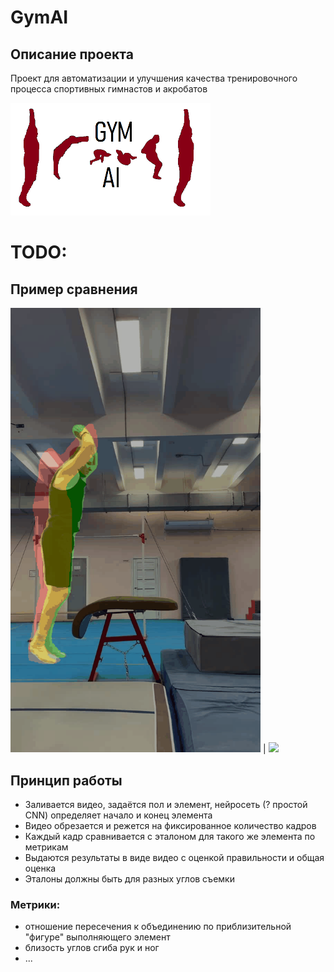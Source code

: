 # GymAI

## Описание проекта

Проект для автоматизации и улучшения качества тренировочного процесса спортивных гимнастов и акробатов

![Логотип](https://github.com/iiifd2u/GymAI/blob/main/logo/logo.png)

# TODO:

## Пример сравнения

<img src="https://github.com/iiifd2u/GymAI/blob/main/output_videos/gifs/example.gif" width="400" /> | <img src="https://github.com/iiifd2u/GymAI/blob/main/output_videos/gifs/cartwheel.gif" width="400" />

## Принцип работы

- Заливается видео, задаётся пол и элемент, нейросеть (? простой CNN) определяет начало и конец элемента
- Видео обрезается и режется на фиксированное количество кадров
- Каждый кадр сравнивается с эталоном для такого же элемента по метрикам
- Выдаются результаты в виде видео с оценкой правильности и общая оценка
- Эталоны должны быть для разных углов съемки
  

### Метрики:

- отношение пересечения к объединению по приблизительной "фигуре" выполняющего элемент
- близость углов сгиба рук и ног
- ...
